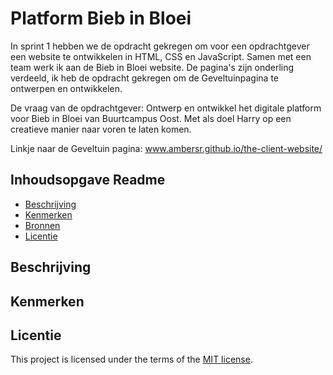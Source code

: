 # Platform Bieb in Bloei

In sprint 1 hebben we de opdracht gekregen om voor een opdrachtgever een website te ontwikkelen in HTML, CSS en JavaScript. Samen met een team werk ik aan de Bieb in Bloei website. De pagina's zijn onderling verdeeld, ik heb de opdracht gekregen om de Geveltuinpagina te ontwerpen en ontwikkelen. 

De vraag van de opdrachtgever: Ontwerp en ontwikkel het digitale platform voor Bieb in Bloei van Buurtcampus Oost. Met als doel Harry op een creatieve manier naar voren te laten komen.

Linkje naar de Geveltuin pagina: www.ambersr.github.io/the-client-website/

## Inhoudsopgave Readme

  * [Beschrijving](#beschrijving)
  * [Kenmerken](#kenmerken)
  * [Bronnen](#bronnen)
  * [Licentie](#licentie)

## Beschrijving
<!-- In de Beschrijving staat hoe je project er uit ziet, hoe het werkt en wat je er mee kan. -->
<!-- Voeg een mooie poster visual toe 📸 -->
<!-- Voeg een link toe naar Github Pages 🌐-->

## Kenmerken
<!-- Bij Kenmerken staat welke technieken zijn gebruikt en hoe. Wat is de HTML structuur? Wat zijn de belangrijkste dingen in CSS? Wat is er met Javascript gedaan en hoe? Misschien heb je een framwork of library gebruikt? -->



## Licentie

This project is licensed under the terms of the [MIT license](./LICENSE).
